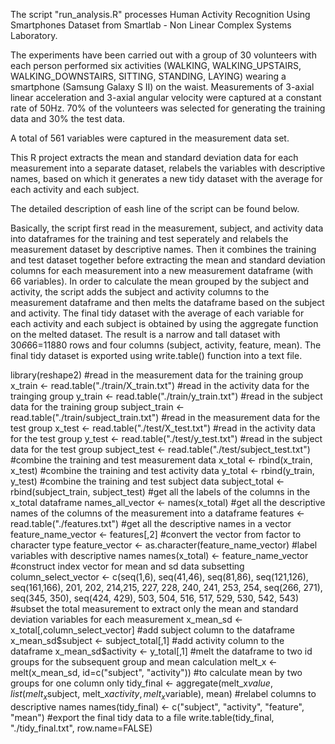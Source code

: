 The script "run_analysis.R" processes Human Activity Recognition Using Smartphones Dataset from Smartlab - Non Linear Complex Systems Laboratory.

The experiments have been carried out with a group of 30 volunteers with each person performed six activities (WALKING, WALKING_UPSTAIRS, WALKING_DOWNSTAIRS, SITTING, STANDING, LAYING) wearing a smartphone (Samsung Galaxy S II) on the waist. Measurements of 3-axial linear acceleration and 3-axial angular velocity were captured at a constant rate of 50Hz. 70% of the volunteers was selected for generating the training data and 30% the test data. 

A total of 561 variables were captured in the measurement data set.

This R project extracts the mean and standard deviation data for each measurement into a separate dataset, relabels the variables with descriptive names, based on which it generates a new tidy dataset with the average for each activity and each subject.    

The detailed description of eash line of the script can be found below. 

Basically, the script first read in the measurement, subject, and activity data into dataframes for the training and test seperately and relabels the measurement dataset by descriptive names. Then it combines the training and test dataset together before extracting the mean and standard deviation columns for each measurement into a new measurement dataframe (with 66 variables). In order to calculate the mean grouped by the subject and activity, the script adds the subject and activity columns to the measurement dataframe and then melts the dataframe based on the subject and activity. The final tidy dataset with the average of each variable for each activity and each subject is obtained by using the aggregate function on the melted dataset. The result is a narrow and tall dataset with 30*6*66=11880 rows and four columns (subject, activity, feature, mean). The final tidy dataset is exported using write.table() function into a text file. 

library(reshape2) 
#read in the measurement data for the training group 
x_train <- read.table("./train/X_train.txt") 
#read in the activity data for the trainging group
y_train <- read.table("./train/y_train.txt") 
#read in the subject data for the training group
subject_train <- read.table("./train/subject_train.txt") 
#read in the measurement data for the test group
x_test <- read.table("./test/X_test.txt") 
#read in the activity data for the test group
y_test <- read.table("./test/y_test.txt") 
#read in the subject data for the test group
subject_test <- read.table("./test/subject_test.txt") 
#combine the training and test measurement data
x_total <- rbind(x_train, x_test) 
#combine the training and test activity data
y_total <- rbind(y_train, y_test) 
#combine the training and test subject data
subject_total <- rbind(subject_train, subject_test) 
#get all the labels of the columns in the x_total dataframe
names_all_vector <- names(x_total) 
#get all the descriptive names of the columns of the measurement into a dataframe
features <- read.table("./features.txt") 
#get all the descriptive names in a vector
feature_name_vector <- features[,2] 
#convert the vector from factor to character type
feature_vector <- as.character(feature_name_vector) 
#label variables with descriptive names
names(x_total) <- feature_name_vector 
#construct index vector for mean and sd data subsetting
column_select_vector <- c(seq(1,6), seq(41,46), seq(81,86), seq(121,126), seq(161,166), 201, 202, 214,215, 227, 228, 240, 241, 253, 254, seq(266, 271), seq(345, 350), seq(424, 429), 503, 504, 516, 517, 529, 530, 542, 543) 
#subset the total measurement to extract only the mean and standard deviation variables for each measurement
x_mean_sd <- x_total[,column_select_vector] 
#add subject column to the dataframe
x_mean_sd$subject <- subject_total[,1] 
#add activity column to the dataframe
x_mean_sd$activity <- y_total[,1] 
#melt the dataframe to two id groups for the subsequent group and mean calculation
melt_x <- melt(x_mean_sd, id=c("subject", "activity")) 
#to calculate mean by two groups for one column only
tidy_final <- aggregate(melt_x$value, list(melt_x$subject, melt_x$activity, melt_x$variable), mean) 
#relabel columns to descriptive names
names(tidy_final) <- c("subject", "activity", "feature", "mean") 
#export the final tidy data to a file
write.table(tidy_final, "./tidy_final.txt", row.name=FALSE) 

